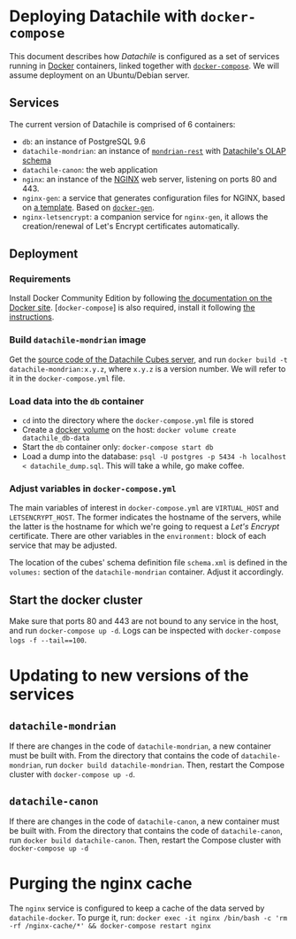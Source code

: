 # Deploying Datachile with `docker-compose`

This document describes how _Datachile_ is configured as a set of services running in [Docker](http://docker.io) containers, linked together with [`docker-compose`](https://docs.docker.com/compose/). We will assume deployment on an Ubuntu/Debian server.

## Services

The current version of Datachile is comprised of 6 containers:

  - `db`: an instance of PostgreSQL 9.6
  - `datachile-mondrian`: an instance of [`mondrian-rest`](http://github.com/jazzido/mondrian-rest) with [Datachile's OLAP schema](https://github.com/Datawheel/datachile-mondrian/blob/master/schema.xml)
  - `datachile-canon`: the web application
  - `nginx`: an instance of the [NGINX](http://nginx.org) web server, listening on ports 80 and 443.
  - `nginx-gen`: a service that generates configuration files for NGINX, based on [a template](https://github.com/Datawheel/datachile/blob/docker/dockerfiles/nginx.tmpl). Based on [`docker-gen`](https://github.com/jwilder/docker-gen).
  - `nginx-letsencrypt`: a companion service for `nginx-gen`, it allows the creation/renewal of Let's Encrypt certificates automatically.
  
## Deployment

### Requirements

Install Docker Community Edition by following [the documentation on the Docker site](https://docs.docker.com/engine/installation/linux/docker-ce/debian/). [`docker-compose`] is also required, install it following [the instructions](https://docs.docker.com/compose/install/).

### Build `datachile-mondrian` image

Get the [source code of the Datachile Cubes server](https://github.com/datawheel/datachile-mondrian), and run `docker build -t datachile-mondrian:x.y.z`, where `x.y.z` is a version number. We will refer to it in the `docker-compose.yml` file.

### Load data into the `db` container

  - `cd` into the directory where the `docker-compose.yml` file is stored
  - Create a [docker volume](https://docs.docker.com/engine/admin/volumes/) on the host: `docker volume create datachile_db-data`
  - Start the `db` container only: `docker-compose start db`
  - Load a dump into the database: `psql -U postgres -p 5434 -h localhost < datachile_dump.sql`. This will take a while, go make coffee.
  
### Adjust variables in `docker-compose.yml`

The main variables of interest in `docker-compose.yml` are `VIRTUAL_HOST` and `LETSENCRYPT_HOST`. The former indicates the hostname of the servers, while the latter is the hostname for which we're going to request a _Let's Encrypt_ certificate. There are other variables in the `environment:` block of each service that may be adjusted.

The location of the cubes' schema definition file `schema.xml` is defined in the `volumes:` section of the `datachile-mondrian` container. Adjust it accordingly.

## Start the docker cluster

Make sure that ports 80 and 443 are not bound to any service in the host, and run `docker-compose up -d`. Logs can be inspected with `docker-compose logs -f --tail==100`.

# Updating to new versions of the services

## `datachile-mondrian`

If there are changes in the code of `datachile-mondrian`, a new container must be built with. From the directory that contains the code of `datachile-mondrian`, run `docker build datachile-mondrian`. Then, restart the Compose cluster with `docker-compose up -d`.

## `datachile-canon`

If there are changes in the code of `datachile-canon`, a new container must be built with. From the directory that contains the code of `datachile-canon`, run `docker build datachile-canon`. Then, restart the Compose cluster with `docker-compose up -d`

# Purging the nginx cache

The `nginx` service is configured to keep a cache of the data served by `datachile-docker`. To purge it, run: `docker exec -it nginx /bin/bash -c 'rm -rf /nginx-cache/*' && docker-compose restart nginx`











